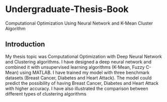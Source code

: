 # Undergraduate-Thesis-Book
Computational Optimization Using Neural Network and K-Mean Cluster Algorithm

## Introduction

My thesis topic was Computational Optimization with Deep Neural Network and Clustering algorithms. I have designed a deep neural network and combined it with unsupervised learning algorithms (K-Mean, Fuzzy C-Mean) using MATLAB. I have trained my model with three benchmark datasets (Breast Cancer, Diabetes and Heart Attack). The model could predict the possibility of having Breast Cancer, Diabetes and Heart Attack with higher accuracy. I have also illustrated the comparison between different types of clustering algorithms
